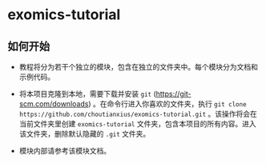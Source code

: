 # exomics-tutorial

## 如何开始

- 教程将分为若干个独立的模块，包含在独立的文件夹中。每个模块分为文档和示例代码。

- 将本项目克隆到本地，需要下载并安装 `git` (https://git-scm.com/downloads) 。在命令行进入你喜欢的文件夹，执行 `git clone https://github.com/choutianxius/exomics-tutorial.git` 。该操作将会在当前文件夹里创建 `exomics-tutorial` 文件夹，包含本项目的所有内容。进入该文件夹，删除默认隐藏的 `.git` 文件夹。

- 模块内部请参考该模块文档。
